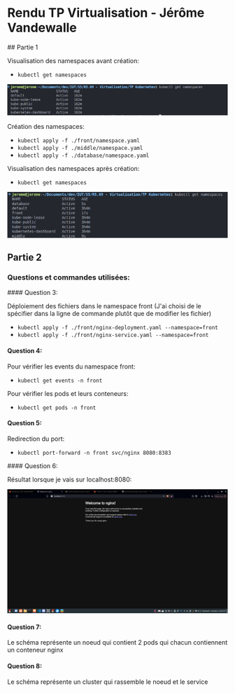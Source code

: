 # Rendu TP Virtualisation - Jérôme Vandewalle

## Partie 1

Visualisation des namespaces avant création:
- ```kubectl get namespaces```

![Namespaces avant création](images/capture1.png)

Création des namespaces:
- ```kubectl apply -f ./front/namespace.yaml```
- ```kubectl apply -f ./middle/namespace.yaml```
- ```kubectl apply -f ./database/namespace.yaml```

Visualisation des namespaces après création:
- ```kubectl get namespaces```

![Namespaces avant création](images/capture2.png)



## Partie 2

### Questions et commandes utilisées:

#### Question 3:

Déploiement des fichiers dans le namespace front
(J'ai choisi de le spécifier dans la ligne de commande plutôt que de modifier les fichier)
- ```kubectl apply -f ./front/nginx-deployment.yaml --namespace=front```
- ```kubectl apply -f ./front/nginx-service.yaml --namespace=front```

#### Question 4:

Pour vérifier les events du namespace front:
- ```kubectl get events -n front```

Pour vérifier les pods et leurs conteneurs:
- ```kubectl get pods -n front```

#### Question 5:

Redirection du port:
- ```kubectl port-forward -n front svc/nginx 8080:8383```

#### Question 6:

Résultat lorsque je vais sur localhost:8080:

![Capture nginx](images/capture3.png)

#### Question 7:

Le schéma représente un noeud qui contient 2 pods qui chacun contiennent un conteneur nginx

#### Question 8:

Le schéma représente un cluster qui rassemble le noeud et le service